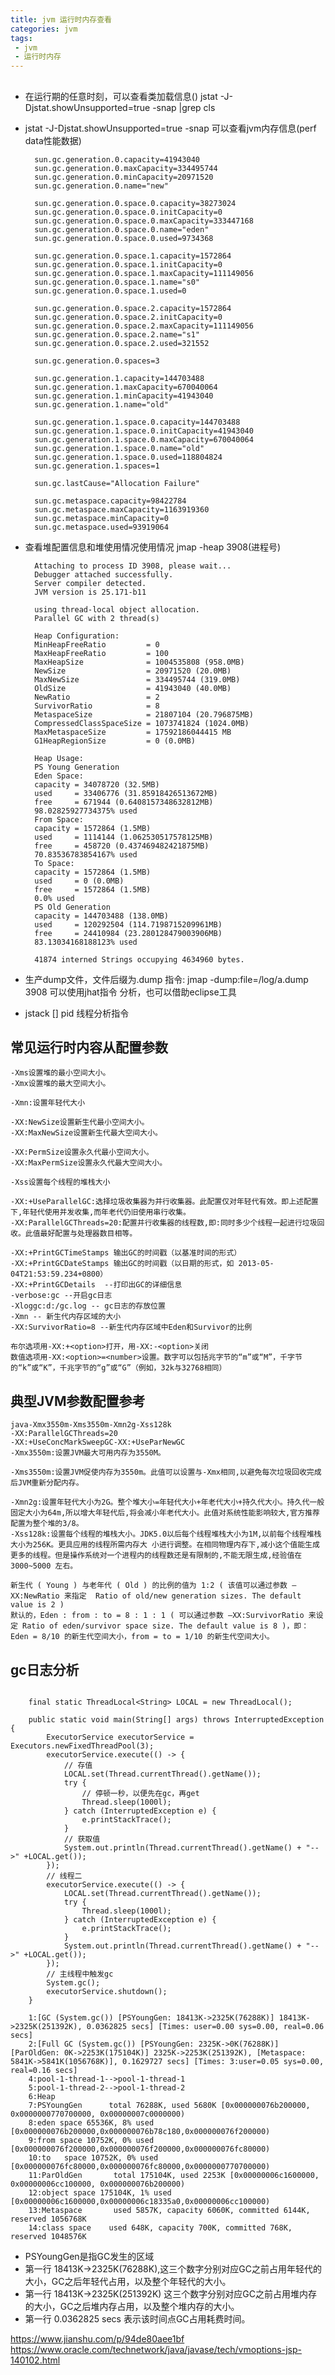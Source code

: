 ```yaml
---
title: jvm 运行时内存查看
categories: jvm
tags: 
 - jvm
 - 运行时内存
---
```


## 
* 在运行期的任意时刻，可以查看类加载信息()
    jstat -J-Djstat.showUnsupported=true -snap <pid> |grep cls
* jstat -J-Djstat.showUnsupported=true -snap <pid> 可以查看jvm内存信息(perf data性能数据)
  
  ```
    sun.gc.generation.0.capacity=41943040
    sun.gc.generation.0.maxCapacity=334495744
    sun.gc.generation.0.minCapacity=20971520
    sun.gc.generation.0.name="new"

    sun.gc.generation.0.space.0.capacity=38273024
    sun.gc.generation.0.space.0.initCapacity=0
    sun.gc.generation.0.space.0.maxCapacity=333447168
    sun.gc.generation.0.space.0.name="eden"
    sun.gc.generation.0.space.0.used=9734368

    sun.gc.generation.0.space.1.capacity=1572864
    sun.gc.generation.0.space.1.initCapacity=0
    sun.gc.generation.0.space.1.maxCapacity=111149056
    sun.gc.generation.0.space.1.name="s0"
    sun.gc.generation.0.space.1.used=0

    sun.gc.generation.0.space.2.capacity=1572864
    sun.gc.generation.0.space.2.initCapacity=0
    sun.gc.generation.0.space.2.maxCapacity=111149056
    sun.gc.generation.0.space.2.name="s1"
    sun.gc.generation.0.space.2.used=321552

    sun.gc.generation.0.spaces=3

    sun.gc.generation.1.capacity=144703488
    sun.gc.generation.1.maxCapacity=670040064
    sun.gc.generation.1.minCapacity=41943040
    sun.gc.generation.1.name="old"

    sun.gc.generation.1.space.0.capacity=144703488
    sun.gc.generation.1.space.0.initCapacity=41943040
    sun.gc.generation.1.space.0.maxCapacity=670040064
    sun.gc.generation.1.space.0.name="old"
    sun.gc.generation.1.space.0.used=118804824
    sun.gc.generation.1.spaces=1

    sun.gc.lastCause="Allocation Failure"

    sun.gc.metaspace.capacity=98422784
    sun.gc.metaspace.maxCapacity=1163919360
    sun.gc.metaspace.minCapacity=0
    sun.gc.metaspace.used=93919064

  ```
* 查看堆配置信息和堆使用情况使用情况 jmap -heap 3908(进程号)
  ```
    Attaching to process ID 3908, please wait...
    Debugger attached successfully.
    Server compiler detected.
    JVM version is 25.171-b11

    using thread-local object allocation.
    Parallel GC with 2 thread(s)

    Heap Configuration:
    MinHeapFreeRatio         = 0
    MaxHeapFreeRatio         = 100
    MaxHeapSize              = 1004535808 (958.0MB)
    NewSize                  = 20971520 (20.0MB)
    MaxNewSize               = 334495744 (319.0MB)
    OldSize                  = 41943040 (40.0MB)
    NewRatio                 = 2
    SurvivorRatio            = 8
    MetaspaceSize            = 21807104 (20.796875MB)
    CompressedClassSpaceSize = 1073741824 (1024.0MB)
    MaxMetaspaceSize         = 17592186044415 MB
    G1HeapRegionSize         = 0 (0.0MB)

    Heap Usage:
    PS Young Generation
    Eden Space:
    capacity = 34078720 (32.5MB)
    used     = 33406776 (31.85918426513672MB)
    free     = 671944 (0.6408157348632812MB)
    98.02825927734375% used
    From Space:
    capacity = 1572864 (1.5MB)
    used     = 1114144 (1.062530517578125MB)
    free     = 458720 (0.437469482421875MB)
    70.83536783854167% used
    To Space:
    capacity = 1572864 (1.5MB)
    used     = 0 (0.0MB)    
    free     = 1572864 (1.5MB)
    0.0% used
    PS Old Generation
    capacity = 144703488 (138.0MB)
    used     = 120292504 (114.7198715209961MB)
    free     = 24410984 (23.280128479003906MB)
    83.13034168188123% used

    41874 interned Strings occupying 4634960 bytes.
  ```
* 生产dump文件，文件后缀为.dump  指令: jmap -dump:file=/log/a.dump 3908 可以使用jhat指令 分析，也可以借助eclipse工具

* jstack [] pid 线程分析指令


## 常见运行时内容从配置参数

    -Xms设置堆的最小空间大小。  
    -Xmx设置堆的最大空间大小。  

    -Xmn:设置年轻代大小  
    
    -XX:NewSize设置新生代最小空间大小。  
    -XX:MaxNewSize设置新生代最大空间大小。  
    
    -XX:PermSize设置永久代最小空间大小。  
    -XX:MaxPermSize设置永久代最大空间大小。  
    
    -Xss设置每个线程的堆栈大小  
    
    -XX:+UseParallelGC:选择垃圾收集器为并行收集器。此配置仅对年轻代有效。即上述配置下,年轻代使用并发收集,而年老代仍旧使用串行收集。  
    -XX:ParallelGCThreads=20:配置并行收集器的线程数,即:同时多少个线程一起进行垃圾回收。此值最好配置与处理器数目相等。  

    -XX:+PrintGCTimeStamps 输出GC的时间戳（以基准时间的形式）  
    -XX:+PrintGCDateStamps 输出GC的时间戳（以日期的形式，如 2013-05-04T21:53:59.234+0800）  
    -XX:+PrintGCDetails  --打印出GC的详细信息  
    -verbose:gc --开启gc日志  
    -Xloggc:d:/gc.log -- gc日志的存放位置  
    -Xmn -- 新生代内存区域的大小  
    -XX:SurvivorRatio=8 --新生代内存区域中Eden和Survivor的比例  

    布尔选项用-XX:+<option>打开，用-XX:-<option>关闭  
    数值选项用-XX:<option>=<number>设置。数字可以包括兆字节的“m”或“M”，千字节的“k”或“K”，千兆字节的“g”或“G”（例如，32k与32768相同）  

## 典型JVM参数配置参考

    java-Xmx3550m-Xms3550m-Xmn2g-Xss128k  
    -XX:ParallelGCThreads=20  
    -XX:+UseConcMarkSweepGC-XX:+UseParNewGC  
    -Xmx3550m:设置JVM最大可用内存为3550M。  

    -Xms3550m:设置JVM促使内存为3550m。此值可以设置与-Xmx相同,以避免每次垃圾回收完成后JVM重新分配内存。  

    -Xmn2g:设置年轻代大小为2G。整个堆大小=年轻代大小+年老代大小+持久代大小。持久代一般固定大小为64m,所以增大年轻代后,将会减小年老代大小。此值对系统性能影响较大,官方推荐配置为整个堆的3/8。  
    -Xss128k:设置每个线程的堆栈大小。JDK5.0以后每个线程堆栈大小为1M,以前每个线程堆栈大小为256K。更具应用的线程所需内存大 小进行调整。在相同物理内存下,减小这个值能生成更多的线程。但是操作系统对一个进程内的线程数还是有限制的,不能无限生成,经验值在3000~5000 左右。  

    新生代 ( Young ) 与老年代 ( Old ) 的比例的值为 1:2 ( 该值可以通过参数 –XX:NewRatio 来指定  Ratio of old/new generation sizes. The default value is 2 )  
    默认的，Eden : from : to = 8 : 1 : 1 ( 可以通过参数 –XX:SurvivorRatio 来设定 Ratio of eden/survivor space size. The default value is 8 )，即： Eden = 8/10 的新生代空间大小，from = to = 1/10 的新生代空间大小。

## gc日志分析
```

    final static ThreadLocal<String> LOCAL = new ThreadLocal();

    public static void main(String[] args) throws InterruptedException {
        ExecutorService executorService = Executors.newFixedThreadPool(3);
        executorService.execute(() -> {
            // 存值
            LOCAL.set(Thread.currentThread().getName());
            try {
                // 停顿一秒，以便先在gc，再get
                Thread.sleep(1000l);
            } catch (InterruptedException e) {
                e.printStackTrace();
            }
            // 获取值
            System.out.println(Thread.currentThread().getName() + "-->" +LOCAL.get());
        });
        // 线程二
        executorService.execute(() -> {
            LOCAL.set(Thread.currentThread().getName());
            try {
                Thread.sleep(1000l);
            } catch (InterruptedException e) {
                e.printStackTrace();
            }
            System.out.println(Thread.currentThread().getName() + "-->" +LOCAL.get());
        });
        // 主线程中触发gc
        System.gc();
        executorService.shutdown();
    }
```

```
    1:[GC (System.gc()) [PSYoungGen: 18413K->2325K(76288K)] 18413K->2325K(251392K), 0.0362825 secs] [Times: user=0.00 sys=0.00, real=0.06 secs] 
    2:[Full GC (System.gc()) [PSYoungGen: 2325K->0K(76288K)] [ParOldGen: 0K->2253K(175104K)] 2325K->2253K(251392K), [Metaspace: 5841K->5841K(1056768K)], 0.1629727 secs] [Times: 3:user=0.05 sys=0.00, real=0.16 secs]  
    4:pool-1-thread-1-->pool-1-thread-1
    5:pool-1-thread-2-->pool-1-thread-2
    6:Heap
    7:PSYoungGen      total 76288K, used 5680K [0x000000076b200000, 0x0000000770700000, 0x00000007c0000000)
    8:eden space 65536K, 8% used [0x000000076b200000,0x000000076b78c180,0x000000076f200000)
    9:from space 10752K, 0% used [0x000000076f200000,0x000000076f200000,0x000000076fc80000)
    10:to   space 10752K, 0% used [0x000000076fc80000,0x000000076fc80000,0x0000000770700000)
    11:ParOldGen       total 175104K, used 2253K [0x00000006c1600000, 0x00000006cc100000, 0x000000076b200000)
    12:object space 175104K, 1% used [0x00000006c1600000,0x00000006c18335a0,0x00000006cc100000)
    13:Metaspace       used 5857K, capacity 6060K, committed 6144K, reserved 1056768K
    14:class space    used 648K, capacity 700K, committed 768K, reserved 1048576K
```

* PSYoungGen是指GC发生的区域  
* 第一行 18413K->2325K(76288K),这三个数字分别对应GC之前占用年轻代的大小，GC之后年轻代占用，以及整个年轻代的大小。
* 第一行 18413K->2325K(251392K) 这三个数字分别对应GC之前占用堆内存的大小，GC之后堆内存占用，以及整个堆内存的大小。  
* 第一行 0.0362825 secs 表示该时间点GC占用耗费时间。  


https://www.jianshu.com/p/94de80aee1bf   
https://www.oracle.com/technetwork/java/javase/tech/vmoptions-jsp-140102.html  